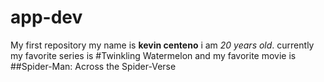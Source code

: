 # app-dev
My first repository
my name is **kevin centeno** i am *20 years old*. currently my favorite series is #Twinkling Watermelon and my favorite movie is ##Spider-Man: Across the Spider-Verse
